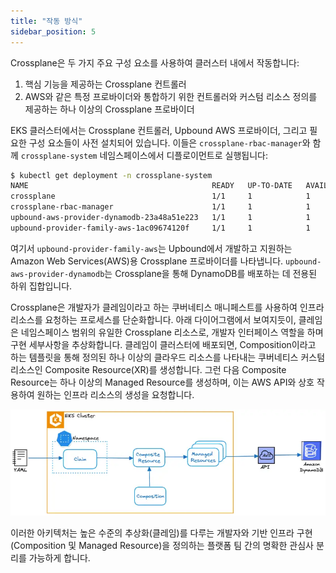 ```yaml
---
title: "작동 방식"
sidebar_position: 5
---
```


Crossplane은 두 가지 주요 구성 요소를 사용하여 클러스터 내에서 작동합니다:

1. 핵심 기능을 제공하는 Crossplane 컨트롤러
2. AWS와 같은 특정 프로바이더와 통합하기 위한 컨트롤러와 커스텀 리소스 정의를 제공하는 하나 이상의 Crossplane 프로바이더

EKS 클러스터에서는 Crossplane 컨트롤러, Upbound AWS 프로바이더, 그리고 필요한 구성 요소들이 사전 설치되어 있습니다. 이들은 `crossplane-rbac-manager`와 함께 `crossplane-system` 네임스페이스에서 디플로이먼트로 실행됩니다:

```bash
$ kubectl get deployment -n crossplane-system
NAME                                         READY   UP-TO-DATE   AVAILABLE   AGE
crossplane                                   1/1     1            1           3h7m
crossplane-rbac-manager                      1/1     1            1           3h7m
upbound-aws-provider-dynamodb-23a48a51e223   1/1     1            1           3h6m
upbound-provider-family-aws-1ac09674120f     1/1     1            1           21h
```

여기서 `upbound-provider-family-aws`는 Upbound에서 개발하고 지원하는 Amazon Web Services(AWS)용 Crossplane 프로바이더를 나타냅니다. `upbound-aws-provider-dynamodb`는 Crossplane을 통해 DynamoDB를 배포하는 데 전용된 하위 집합입니다.

Crossplane은 개발자가 클레임이라고 하는 쿠버네티스 매니페스트를 사용하여 인프라 리소스를 요청하는 프로세스를 단순화합니다. 아래 다이어그램에서 보여지듯이, 클레임은 네임스페이스 범위의 유일한 Crossplane 리소스로, 개발자 인터페이스 역할을 하며 구현 세부사항을 추상화합니다. 클레임이 클러스터에 배포되면, Composition이라고 하는 템플릿을 통해 정의된 하나 이상의 클라우드 리소스를 나타내는 쿠버네티스 커스텀 리소스인 Composite Resource(XR)를 생성합니다. 그런 다음 Composite Resource는 하나 이상의 Managed Resource를 생성하며, 이는 AWS API와 상호 작용하여 원하는 인프라 리소스의 생성을 요청합니다.

![Crossplane claim](./assets/claim-architecture-drawing.webp)

이러한 아키텍처는 높은 수준의 추상화(클레임)를 다루는 개발자와 기반 인프라 구현(Composition 및 Managed Resource)을 정의하는 플랫폼 팀 간의 명확한 관심사 분리를 가능하게 합니다.